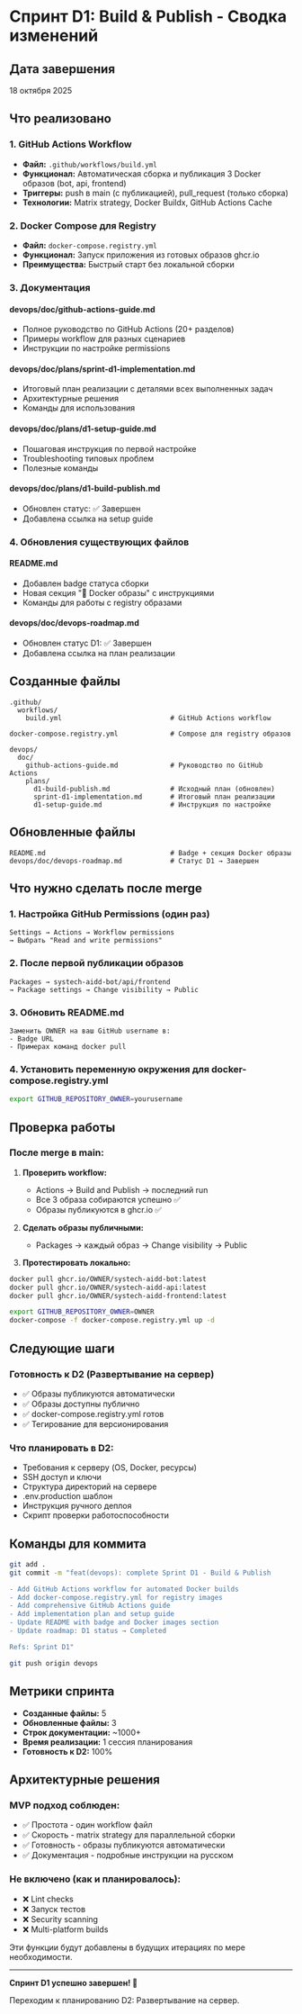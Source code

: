 # Спринт D1: Build & Publish - Сводка изменений

## Дата завершения
18 октября 2025

## Что реализовано

### 1. GitHub Actions Workflow
- **Файл:** `.github/workflows/build.yml`
- **Функционал:** Автоматическая сборка и публикация 3 Docker образов (bot, api, frontend)
- **Триггеры:** push в main (с публикацией), pull_request (только сборка)
- **Технологии:** Matrix strategy, Docker Buildx, GitHub Actions Cache

### 2. Docker Compose для Registry
- **Файл:** `docker-compose.registry.yml`
- **Функционал:** Запуск приложения из готовых образов ghcr.io
- **Преимущества:** Быстрый старт без локальной сборки

### 3. Документация

#### devops/doc/github-actions-guide.md
- Полное руководство по GitHub Actions (20+ разделов)
- Примеры workflow для разных сценариев
- Инструкции по настройке permissions

#### devops/doc/plans/sprint-d1-implementation.md
- Итоговый план реализации с деталями всех выполненных задач
- Архитектурные решения
- Команды для использования

#### devops/doc/plans/d1-setup-guide.md
- Пошаговая инструкция по первой настройке
- Troubleshooting типовых проблем
- Полезные команды

#### devops/doc/plans/d1-build-publish.md
- Обновлен статус: ✅ Завершен
- Добавлена ссылка на setup guide

### 4. Обновления существующих файлов

#### README.md
- Добавлен badge статуса сборки
- Новая секция "🐳 Docker образы" с инструкциями
- Команды для работы с registry образами

#### devops/doc/devops-roadmap.md
- Обновлен статус D1: ✅ Завершен
- Добавлена ссылка на план реализации

## Созданные файлы

```
.github/
  workflows/
    build.yml                           # GitHub Actions workflow

docker-compose.registry.yml             # Compose для registry образов

devops/
  doc/
    github-actions-guide.md             # Руководство по GitHub Actions
    plans/
      d1-build-publish.md               # Исходный план (обновлен)
      sprint-d1-implementation.md       # Итоговый план реализации
      d1-setup-guide.md                 # Инструкция по настройке
```

## Обновленные файлы

```
README.md                               # Badge + секция Docker образы
devops/doc/devops-roadmap.md            # Статус D1 → Завершен
```

## Что нужно сделать после merge

### 1. Настройка GitHub Permissions (один раз)
```
Settings → Actions → Workflow permissions
→ Выбрать "Read and write permissions"
```

### 2. После первой публикации образов
```
Packages → systech-aidd-bot/api/frontend
→ Package settings → Change visibility → Public
```

### 3. Обновить README.md
```
Заменить OWNER на ваш GitHub username в:
- Badge URL
- Примерах команд docker pull
```

### 4. Установить переменную окружения для docker-compose.registry.yml
```bash
export GITHUB_REPOSITORY_OWNER=yourusername
```

## Проверка работы

### После merge в main:

1. **Проверить workflow:**
   - Actions → Build and Publish → последний run
   - Все 3 образа собираются успешно ✅
   - Образы публикуются в ghcr.io ✅

2. **Сделать образы публичными:**
   - Packages → каждый образ → Change visibility → Public

3. **Протестировать локально:**
```bash
docker pull ghcr.io/OWNER/systech-aidd-bot:latest
docker pull ghcr.io/OWNER/systech-aidd-api:latest
docker pull ghcr.io/OWNER/systech-aidd-frontend:latest

export GITHUB_REPOSITORY_OWNER=OWNER
docker-compose -f docker-compose.registry.yml up -d
```

## Следующие шаги

### Готовность к D2 (Развертывание на сервер)
- ✅ Образы публикуются автоматически
- ✅ Образы доступны публично
- ✅ docker-compose.registry.yml готов
- ✅ Тегирование для версионирования

### Что планировать в D2:
- Требования к серверу (OS, Docker, ресурсы)
- SSH доступ и ключи
- Структура директорий на сервере
- .env.production шаблон
- Инструкция ручного деплоя
- Скрипт проверки работоспособности

## Команды для коммита

```bash
git add .
git commit -m "feat(devops): complete Sprint D1 - Build & Publish

- Add GitHub Actions workflow for automated Docker builds
- Add docker-compose.registry.yml for registry images
- Add comprehensive GitHub Actions guide
- Add implementation plan and setup guide
- Update README with badge and Docker images section
- Update roadmap: D1 status → Completed

Refs: Sprint D1"

git push origin devops
```

## Метрики спринта

- **Созданные файлы:** 5
- **Обновленные файлы:** 3
- **Строк документации:** ~1000+
- **Время реализации:** 1 сессия планирования
- **Готовность к D2:** 100%

## Архитектурные решения

### MVP подход соблюден:
- ✅ Простота - один workflow файл
- ✅ Скорость - matrix strategy для параллельной сборки
- ✅ Готовность - образы публикуются автоматически
- ✅ Документация - подробные инструкции на русском

### Не включено (как и планировалось):
- ❌ Lint checks
- ❌ Запуск тестов
- ❌ Security scanning
- ❌ Multi-platform builds

Эти функции будут добавлены в будущих итерациях по мере необходимости.

---

**Спринт D1 успешно завершен! 🎉**

Переходим к планированию D2: Развертывание на сервер.

